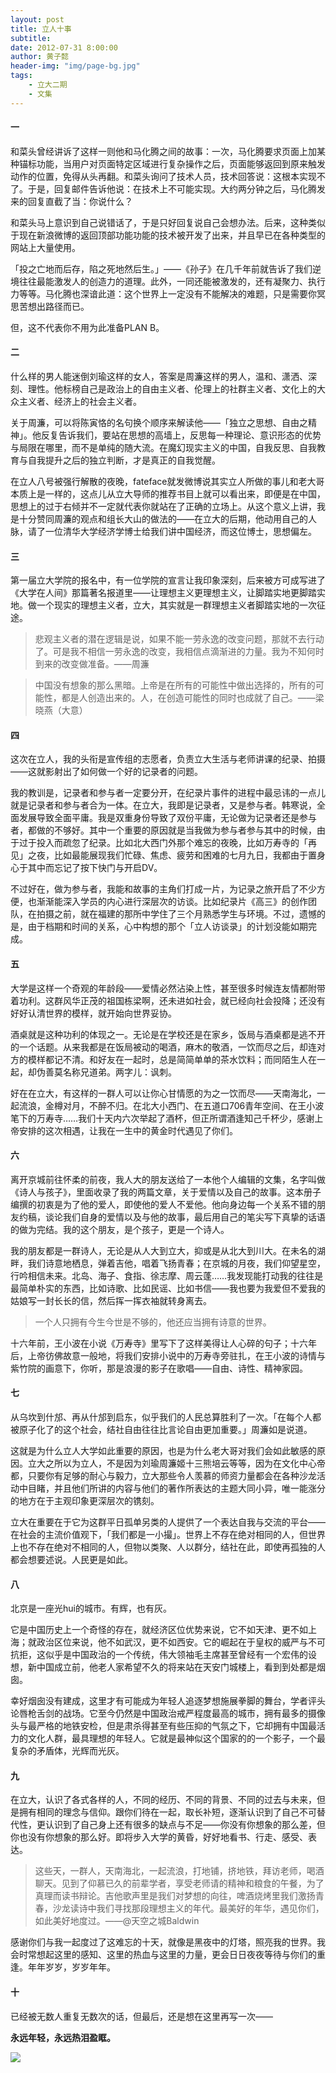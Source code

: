 ```yaml
---
layout: post
title: 立人十事
subtitle:
date: 2012-07-31 8:00:00
author: 黄子懿
header-img: "img/page-bg.jpg"
tags:
    - 立大二期
    - 文集
---
```


#### 一

和菜头曾经讲诉了这样一则他和马化腾之间的故事：一次，马化腾要求页面上加某种锚标功能，当用户对页面特定区域进行复杂操作之后，页面能够返回到原来触发动作的位置，免得从头再翻。和菜头询问了技术人员，技术回答说：这根本实现不了。于是，回复邮件告诉他说：在技术上不可能实现。大约两分钟之后，马化腾发来的回复直截了当：你说什么？

和菜头马上意识到自己说错话了，于是只好回复说自己会想办法。后来，这种类似于现在新浪微博的返回顶部功能功能的技术被开发了出来，并且早已在各种类型的网站上大量使用。

「投之亡地而后存，陷之死地然后生。」——《孙子》在几千年前就告诉了我们逆境往往最能激发人的创造力的道理。此外，一同还能被激发的，还有凝聚力、执行力等等。马化腾也深谙此道：这个世界上一定没有不能解决的难题，只是需要你冥思苦想出路径而已。

但，这不代表你不用为此准备PLAN B。

#### 二

什么样的男人能迷倒刘瑜这样的女人，答案是周濂这样的男人，温和、潇洒、深刻、理性。他标榜自己是政治上的自由主义者、伦理上的社群主义者、文化上的大众主义者、经济上的社会主义者。

关于周濂，可以将陈寅恪的名句换个顺序来解读他——「独立之思想、自由之精神」。他反复告诉我们，要站在思想的高墙上，反思每一种理论、意识形态的优势与局限在哪里，而不是单纯的随大流。在魔幻现实主义的中国，自我反思、自我教育与自我提升之后的独立判断，才是真正的自我觉醒。

在立人八号被强行解散的夜晚，fateface就发微博说其实立人所做的事儿和老大哥本质上是一样的，这点儿从立大导师的推荐书目上就可以看出来，即便是在中国，思想上的过于右倾并不一定就代表你就站在了正确的立场上。从这个意义上讲，我是十分赞同周濂的观点和组长大山的做法的——在立大的后期，他动用自己的人脉，请了一位清华大学经济学博士给我们讲中国经济，而这位博士，思想偏左。

#### 三

第一届立大学院的报名中，有一位学院的宣言让我印象深刻，后来被方可成写进了《大学在人间》那篇著名报道里——让理想主义更理想主义，让脚踏实地更脚踏实地。做一个现实的理想主义者，立大，其实就是一群理想主义者脚踏实地的一次征途。

> 悲观主义者的潜在逻辑是说，如果不能一劳永逸的改变问题，那就不去行动了。可是我不相信一劳永逸的改变，我相信点滴渐进的力量。我为不知何时到来的改变做准备。——周濂

> 中国没有想象的那么黑暗。上帝是在所有的可能性中做出选择的，所有的可能性，都是人创造出来的。人，在创造可能性的同时也成就了自己。——梁晓燕（大意）

#### 四

这次在立人，我的头衔是宣传组的志愿者，负责立大生活与老师讲课的纪录、拍摄——这就影射出了如何做一个好的记录者的问题。

我的教训是，记录者和参与者一定要分开，在纪录片事件的进程中最忌讳的一点儿就是记录者和参与者合为一体。在立大，我即是记录者，又是参与者。韩寒说，全面发展导致全面平庸。我是双重身份导致了双份平庸，无论做为记录者还是参与者，都做的不够好。其中一个重要的原因就是当我做为参与者参与其中的时候，由于过于投入而疏忽了纪录。比如北大西门外那个难忘的夜晚，比如万寿寺的「再见」之夜，比如最能展现我们忙碌、焦虑、疲劳和困难的七月九日，我都由于置身心于其中而忘记了按下快门与开启DV。

不过好在，做为参与者，我能和故事的主角们打成一片，为记录之旅开启了不少方便，也渐渐能深入学员的内心进行深层次的访谈。比如纪录片《高三》的创作团队，在拍摄之前，就在福建的那所中学住了三个月熟悉学生与环境。不过，遗憾的是，由于档期和时间的关系，心中构想的那个「立人访谈录」的计划没能如期完成。

#### 五

大学是这样一个奇观的年龄段——爱情必然沾染上性，甚至很多时候连友情都附带着功利。这群风华正茂的祖国栋梁啊，还未进如社会，就已经向社会投降；还没有好好认清世界的模样，就开始向世界妥协。

酒桌就是这种功利的体现之一。无论是在学校还是在家乡，饭局与酒桌都是逃不开的一个话题。从来我都是在饭局被动的喝酒，麻木的敬酒，一饮而尽之后，却连对方的模样都记不清。和好友在一起时，总是简简单单的茶水饮料；而同陌生人在一起，却伪善莫名称兄道弟。两字儿：讽刺。

好在在立大，有这样的一群人可以让你心甘情愿的为之一饮而尽——天南海北，一起流浪，金樽对月，不醉不归。在北大小西门、在五道口706青年空间、在王小波笔下的万寿寺……我们十天内六次举起了酒杯，但正所谓酒逢知己千杯少，感谢上帝安排的这次相遇，让我在一生中的黄金时代遇见了你们。

#### 六

离开京城前往怀柔的前夜，我人大的朋友送给了一本他个人编辑的文集，名字叫做《诗人与孩子》，里面收录了我的两篇文章，关于爱情以及自己的故事。这本册子编撰的初衷是为了他的爱人，即使他的爱人不爱他。他向身边每一个关系不错的朋友约稿，谈论我们自身的爱情以及与他的故事，最后用自己的笔尖写下真挚的话语的做为完结。我的这个朋友，是个孩子，更是一个诗人。

我的朋友都是一群诗人，无论是从人大到立大，抑或是从北大到川大。在未名的湖畔，我们诗意地栖息，弹着吉他，唱着飞扬青春；在京城的月夜，我们仰望星空，行吟相信未来。北岛、海子、食指、徐志摩、周云蓬……我发现能打动我的往往是最简单朴实的东西，比如诗歌、比如民谣、比如书信——我也要为我爱但不爱我的姑娘写一封长长的信，然后挥一挥衣袖就转身离去。

> 一个人只拥有今生今世是不够的，他还应当拥有诗意的世界。

十六年前，王小波在小说《万寿寺》里写下了这样美得让人心碎的句子；十六年后，上帝彷佛故意一般地，将我们安排小说中的万寿寺旁驻扎，在王小波的诗情与紫竹院的画意下，你听，那是浪漫的影子在歌唱——自由、诗性、精神家园。

#### 七

从乌坎到什邡、再从什邡到启东，似乎我们的人民总算胜利了一次。「在每个人都被原子化了的这个社会，结社自由往往比言论自由更加重要。」周濂如是说道。

这就是为什么立人大学如此重要的原因，也是为什么老大哥对我们会如此敏感的原因。立大之所以为立人，不是因为刘瑜周濂姬十三熊培云等等，因为在文化中心帝都，只要你有足够的耐心与毅力，立大那些令人羡慕的师资力量都会在各种沙龙活动中目睹，并且他们所讲的内容与他们的著作所表达的主题大同小异，唯一能涨分的地方在于主观印象更深层次的镌刻。

立大在重要在于它为这群平日孤单另类的人提供了一个表达自我与交流的平台——在社会的主流价值观下，「我们都是一小撮」。世界上不存在绝对相同的人，但世界上也不存在绝对不相同的人，但物以类聚、人以群分，结社在此，即使再孤独的人都会想要述说。人民更是如此。

#### 八

北京是一座光hui的城市。有辉，也有灰。

它是中国历史上一个奇怪的存在，就经济区位优势来说，它不如天津、更不如上海；就政治区位来说，他不如武汉，更不如西安。它的崛起在于皇权的威严与不可抗拒，这似乎是中国政治的一个传统，伟大领袖毛主席甚至曾经有一个宏伟的设想，新中国成立前，他老人家希望不久的将来站在天安门城楼上，看到到处都是烟囱。

幸好烟囱没有建成，这里才有可能成为年轻人追逐梦想施展拳脚的舞台，学者评头论唇枪舌剑的战场。它至今仍然是中国政治戒严程度最高的城市，拥有最多的摄像头与最严格的地铁安检，但是肃杀得甚至有些压抑的气氛之下，它却拥有中国最活力的文化人群，最具理想的年轻人。它就是最神似这个国家的的一个影子，一个最复杂的矛盾体，光辉而光灰。

#### 九

在立大，认识了各式各样的人，不同的经历、不同的背景、不同的过去与未来，但是拥有相同的理念与信仰。跟你们待在一起，取长补短，逐渐认识到了自己不可替代性，更认识到了自己身上还有很多的缺点与不足——你没有你想象的那么差，但你也没有你想象的那么好。即将步入大学的黄昏，好好地看书、行走、感受、表达。

> 这些天，一群人，天南海北，一起流浪，打地铺，挤地铁，拜访老师，喝酒聊天。见到了仰慕已久的前辈学者，享受老师请的精神和粮食的午餐，为了真理而读书辩论。吉他歌声里是我们对梦想的向往，啤酒烧烤里我们激扬青春，沙龙读诗中我们寻找那段理想主义的年代。最美好的年华，遇见你们，如此美好地度过。——@天空之城Baldwin

感谢你们与我一起度过了这难忘的十天，就像是黑夜中的灯塔，照亮我的世界。我会时常想起这里的感知、这里的热血与这里的力量，更会日日夜夜等待与你们的重逢。年年岁岁，岁岁年年。

#### 十

已经被无数人重复无数次的话，但最后，还是想在这里再写一次——

**永远年轻，永远热泪盈眶。**

![](https://lirencollege.xyz/img/huangziyi.jpg)
